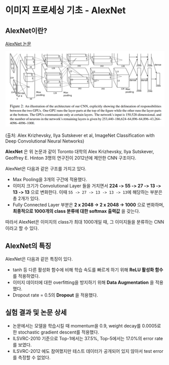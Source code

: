 # 이미지 프로세싱 기초 - AlexNet

## AlexNet이란?

[AlexNet 논문](https://proceedings.neurips.cc/paper_files/paper/2012/file/c399862d3b9d6b76c8436e924a68c45b-Paper.pdf)

![AlexNet의 구조](./images/AlexNet_1.PNG)

(출처: Alex Krizhevsky, Ilya Sutskever et al, ImageNet Classification with Deep Convolutional Neural Networks)

**AlexNet** 은 위 논문과 같이 Toronto 대학의 Alex Krizhevsky, Ilya Sutskever, Geoffrey E. Hinton 3명의 연구진이 2012년에 제안한 CNN 구조이다.

AlexNet은 다음과 같은 구조를 가지고 있다.
* Max Pooling을 3개의 구간에 적용했다.
* 이미지 크기가 Convolutional Layer 들을 거치면서 **224 -> 55 -> 27 -> 13 -> 13 -> 13** 으로 변화한다. 이때 ```55 -> 27 -> 13 -> 13 -> 13```에 해당하는 부분은 총 2개가 있다.
* Fully Connected Layer 부분은 **2 x 2048 -> 2 x 2048 -> 1000** 으로 변화하며, **최종적으로 1000개의 class 분류에 대한 softmax 출력값** 을 갖는다.

따라서 AlexNet은 이미지의 class가 최대 1000개일 때, 그 이미지들을 분류하는 CNN이라고 할 수 있다.

## AlexNet의 특징
AlexNet은 다음과 같은 특징이 있다.

* tanh 등 다른 활성화 함수에 비해 학습 속도를 빠르게 하기 위해 **ReLU 활성화 함수** 를 적용하였다.
* 이미지 데이터에 대한 overfitting을 방지하기 위해 **Data Augmentation** 을 적용했다.
* Dropout rate = 0.5의 **Dropout** 을 적용했다.

## 실험 결과 및 논문 상세
* 논문에서는 모델을 학습시킬 때 momentum을 0.9, weight decay를 0.0005로 한 stochastic gradient descent를 적용했다.
* ILSVRC-2010 기준으로 Top-1에서는 37.5%, Top-5에서는 17.0%의 error rate를 보였다.
* ILSVRC-2012 에도 참여했지만 테스트 데이터가 공개되어 있지 않아서 test error를 측정할 수 없었다.